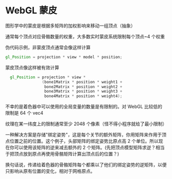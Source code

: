 # WebGL 蒙皮

图形学中的蒙皮是根据多矩阵的加权影响来移动一组顶点（抽象）

通常每个顶点对应骨骼数量的权重，大多数实时蒙皮系统限制每个顶点~4 个权重

伪代码示例，非蒙皮顶点通常会像这样计算

```glsl
gl_Position = projection * view * model * position;
```

蒙皮顶点像这样被有效计算

```glsl
  gl_Position = projection * view *
                (bone1Matrix * position * weight1 +
                 bone2Matrix * position * weight2 +
                 bone3Matrix * position * weight3 +
                 bone4Matrix * position * weight4);
```

不幸的是着色器中可以使用的全局变量的数量是有限制的。对 WebGL 比较低的限制是 64 个 vec4

纹理在某一纬度上的限制通常至少 2048 个像素（怪不得小程序就给了最小限制）

一种解决方案是存储"绑定姿势"，这是每个关节的额外矩阵，你用矩阵来作用于顶点位置之前的位置。这个例子，头部矩阵的绑定姿势比原点高 2 个单位。所以现在你可以使用该矩阵的逆来减去额外的 2 个矩阵。(先把顶点模型矩阵求逆？相当于把顶点放到原点再使用骨骼矩阵计算出顶点后的位置？)

换句话说，传递给着色器的骨骼矩阵每个都乘以了他们的绑定姿势的逆矩阵，以便只影响从原有位置的变化，相对于网格原点。
